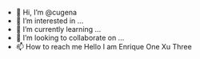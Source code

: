 - 👋 Hi, I’m @cugena
- 👀 I’m interested in ...
- 🌱 I’m currently learning ...
- 💞️ I’m looking to collaborate on ...
- 📫 How to reach me Hello I am Enrique One Xu Three

<!---
cugena/cugena is a ✨ special ✨ repository because its `README.md` (this file) appears on your GitHub profile.
You can click the Preview link to take a look at your changes.
--->
